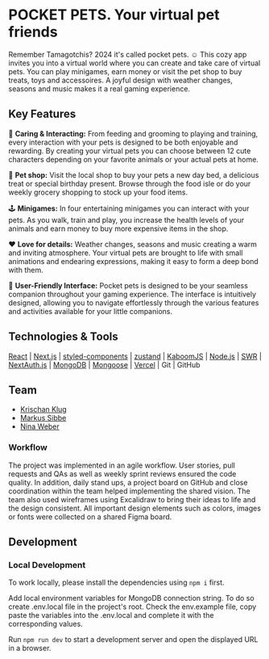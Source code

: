 # POCKET PETS. Your virtual pet friends

Remember Tamagotchis? 2024 it's called pocket pets. ☺️ This cozy app invites you into a virtual world where you can create and take care of virtual pets. You can play minigames, earn money or visit the pet shop to buy treats, toys and accessoires. A joyful design with weather changes, seasons and music makes it a real gaming experience.

## Key Features
  
🥦 **Caring & Interacting:** From feeding and grooming to playing and training, every interaction with your pets is designed to be both enjoyable and rewarding. By creating your virtual pets you can choose between 12 cute characters depending on your favorite animals or your actual pets at home. 

🐶 **Pet shop:** Visit the local shop to buy your pets a new day bed, a delicious treat or special birthday present. Browse through the food isle or do your weekly grocery shopping to stock up your food items. 

🕹️ **Minigames:** In four entertaining minigames you can interact with your pets. As you walk, train and play, you increase the health levels of your animals and earn money to buy more expensive items in the shop.

❤️ **Love for details:** Weather changes, seasons and music creating a warm and inviting atmosphere. Your virtual pets are brought to life with small animations and endearing expressions, making it easy to form a deep bond with them.

📱 **User-Friendly Interface:** Pocket pets is designed to be your seamless companion throughout your gaming experience. The interface is intuitively designed, allowing you to navigate effortlessly through the various features and activities available for your little companions.

## Technologies & Tools
[React](https://react.dev/) | [Next.js](https://nextjs.org/) | [styled-components](https://styled-components.com/) | [zustand](https://zustand-demo.pmnd.rs/) | [KaboomJS](https://kaboomjs.com/) | [Node.js](https://nodejs.org/en) | [SWR](https://swr.vercel.app/) | [NextAuth.js](https://next-auth.js.org/) | [MongoDB](https://www.mongodb.com/) | [Mongoose](https://mongoosejs.com/) | [Vercel](https://vercel.com/) | Git | GitHub 

## Team
- [Krischan Klug](https://github.com/Krischan-Klug)
- [Markus Sibbe](https://github.com/Miningmark)
- [Nina Weber](https://github.com/ninagw)

### Workflow
The project was implemented in an agile workflow. User stories, pull requests and QAs as well as weekly sprint reviews ensured the code quality. In addition, daily stand ups, a project board on GitHub and close coordination within the team helped implementing the shared vision. The team also used wireframes using Excalidraw to bring their ideas to life and the design consistent. All important design elements such as colors, images or fonts were collected on a shared Figma board.

## Development

### Local Development

To work locally, please install the dependencies using `npm i` first.

Add local environment variables for MongoDB connection string. To do so create .env.local file in the project's root. Check the env.example file, copy paste the variables into the .env.local and complete it with the corresponding values.

Run `npm run dev` to start a development server and open the displayed URL in a browser.
